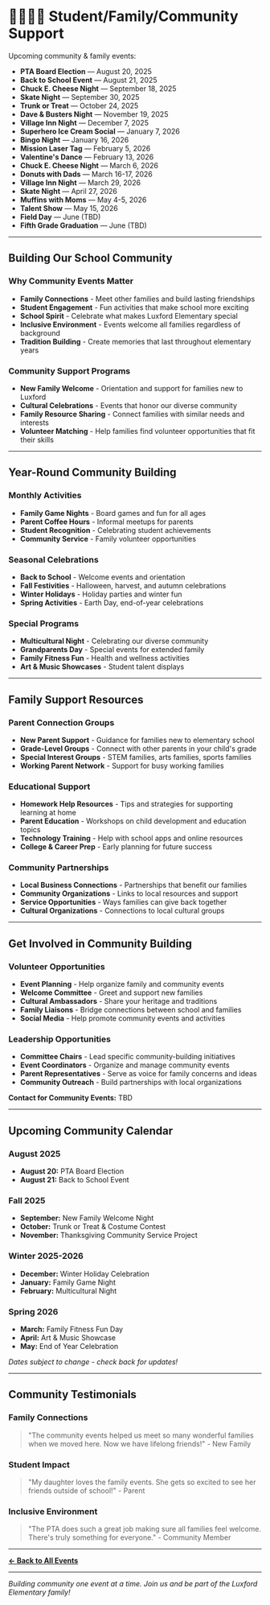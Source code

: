 # 👨‍👩‍👧‍👦 Student/Family/Community Support

Upcoming community & family events:
- **PTA Board Election** — August 20, 2025
- **Back to School Event** — August 21, 2025
- **Chuck E. Cheese Night** — September 18, 2025
- **Skate Night** — September 30, 2025
- **Trunk or Treat** — October 24, 2025
- **Dave & Busters Night** — November 19, 2025
- **Village Inn Night** — December 7, 2025
- **Superhero Ice Cream Social** — January 7, 2026
- **Bingo Night** — January 16, 2026
- **Mission Laser Tag** — February 5, 2026
- **Valentine's Dance** — February 13, 2026
- **Chuck E. Cheese Night** — March 6, 2026
- **Donuts with Dads** — March 16-17, 2026
- **Village Inn Night** — March 29, 2026
- **Skate Night** — April 27, 2026
- **Muffins with Moms** — May 4-5, 2026
- **Talent Show** — May 15, 2026
- **Field Day** — June (TBD)
- **Fifth Grade Graduation** — June (TBD)

---

## Building Our School Community

### Why Community Events Matter
- **Family Connections** - Meet other families and build lasting friendships
- **Student Engagement** - Fun activities that make school more exciting
- **School Spirit** - Celebrate what makes Luxford Elementary special
- **Inclusive Environment** - Events welcome all families regardless of background
- **Tradition Building** - Create memories that last throughout elementary years

### Community Support Programs
- **New Family Welcome** - Orientation and support for families new to Luxford
- **Cultural Celebrations** - Events that honor our diverse community
- **Family Resource Sharing** - Connect families with similar needs and interests
- **Volunteer Matching** - Help families find volunteer opportunities that fit their skills

---

## Year-Round Community Building

### Monthly Activities
- **Family Game Nights** - Board games and fun for all ages
- **Parent Coffee Hours** - Informal meetups for parents
- **Student Recognition** - Celebrating student achievements
- **Community Service** - Family volunteer opportunities

### Seasonal Celebrations
- **Back to School** - Welcome events and orientation
- **Fall Festivities** - Halloween, harvest, and autumn celebrations
- **Winter Holidays** - Holiday parties and winter fun
- **Spring Activities** - Earth Day, end-of-year celebrations

### Special Programs
- **Multicultural Night** - Celebrating our diverse community
- **Grandparents Day** - Special events for extended family
- **Family Fitness Fun** - Health and wellness activities
- **Art & Music Showcases** - Student talent displays

---

## Family Support Resources

### Parent Connection Groups
- **New Parent Support** - Guidance for families new to elementary school
- **Grade-Level Groups** - Connect with other parents in your child's grade
- **Special Interest Groups** - STEM families, arts families, sports families
- **Working Parent Network** - Support for busy working families

### Educational Support
- **Homework Help Resources** - Tips and strategies for supporting learning at home
- **Parent Education** - Workshops on child development and education topics
- **Technology Training** - Help with school apps and online resources
- **College & Career Prep** - Early planning for future success

### Community Partnerships
- **Local Business Connections** - Partnerships that benefit our families
- **Community Organizations** - Links to local resources and support
- **Service Opportunities** - Ways families can give back together
- **Cultural Organizations** - Connections to local cultural groups

---

## Get Involved in Community Building

### Volunteer Opportunities
- **Event Planning** - Help organize family and community events
- **Welcome Committee** - Greet and support new families
- **Cultural Ambassadors** - Share your heritage and traditions
- **Family Liaisons** - Bridge connections between school and families
- **Social Media** - Help promote community events and activities

### Leadership Opportunities
- **Committee Chairs** - Lead specific community-building initiatives
- **Event Coordinators** - Organize and manage community events
- **Parent Representatives** - Serve as voice for family concerns and ideas
- **Community Outreach** - Build partnerships with local organizations

**Contact for Community Events:** TBD

---

## Upcoming Community Calendar

### August 2025
- **August 20:** PTA Board Election
- **August 21:** Back to School Event

### Fall 2025
- **September:** New Family Welcome Night
- **October:** Trunk or Treat & Costume Contest
- **November:** Thanksgiving Community Service Project

### Winter 2025-2026
- **December:** Winter Holiday Celebration
- **January:** Family Game Night
- **February:** Multicultural Night

### Spring 2026
- **March:** Family Fitness Fun Day
- **April:** Art & Music Showcase
- **May:** End of Year Celebration

*Dates subject to change - check back for updates!*

---

## Community Testimonials

### Family Connections
> "The community events helped us meet so many wonderful families when we moved here. Now we have lifelong friends!" - New Family

### Student Impact  
> "My daughter loves the family events. She gets so excited to see her friends outside of school!" - Parent

### Inclusive Environment
> "The PTA does such a great job making sure all families feel welcome. There's truly something for everyone." - Community Member

---

**[← Back to All Events](list.md)**

---

*Building community one event at a time. Join us and be part of the Luxford Elementary family!*
